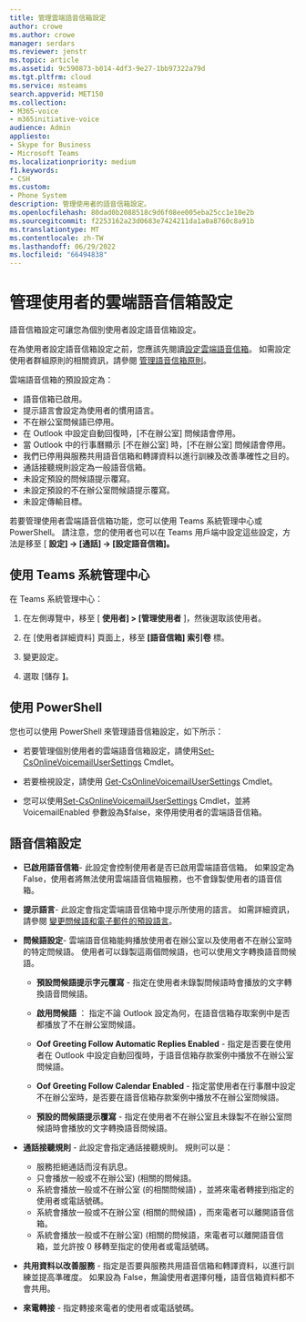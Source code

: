 ```yaml
---
title: 管理雲端語音信箱設定
author: crowe
ms.author: crowe
manager: serdars
ms.reviewer: jenstr
ms.topic: article
ms.assetid: 9c590873-b014-4df3-9e27-1bb97322a79d
ms.tgt.pltfrm: cloud
ms.service: msteams
search.appverid: MET150
ms.collection:
- M365-voice
- m365initiative-voice
audience: Admin
appliesto:
- Skype for Business
- Microsoft Teams
ms.localizationpriority: medium
f1.keywords:
- CSH
ms.custom:
- Phone System
description: 管理使用者的語音信箱設定。
ms.openlocfilehash: 80dad0b2088518c9d6f08ee005eba25cc1e10e2b
ms.sourcegitcommit: f2253162a23d0683e7424211da1a0a8760c8a91b
ms.translationtype: MT
ms.contentlocale: zh-TW
ms.lasthandoff: 06/29/2022
ms.locfileid: "66494838"
---
```

# <a name="manage-cloud-voicemail-settings-for-users"></a>管理使用者的雲端語音信箱設定

語音信箱設定可讓您為個別使用者設定語音信箱設定。

在為使用者設定語音信箱設定之前，您應該先閱讀[設定雲端語音信箱](set-up-phone-system-voicemail.md)。 如需設定使用者群組原則的相關資訊，請參閱 [管理語音信箱原則](manage-voicemail-policies.md)。

雲端語音信箱的預設設定為：

- 語音信箱已啟用。
- 提示語言會設定為使用者的慣用語言。
- 不在辦公室問候語已停用。
- 在 Outlook 中設定自動回復時，[不在辦公室] 問候語會停用。
- 當 Outlook 中的行事曆顯示 [不在辦公室] 時，[不在辦公室] 問候語會停用。
- 我們已停用與服務共用語音信箱和轉譯資料以進行訓練及改善準確性之目的。
- 通話接聽規則設定為一般語音信箱。
- 未設定預設的問候語提示覆寫。
- 未設定預設的不在辦公室問候語提示覆寫。
- 未設定傳輸目標。


若要管理使用者雲端語音信箱功能，您可以使用 Teams 系統管理中心或 PowerShell。 請注意，您的使用者也可以在 Teams 用戶端中設定這些設定，方法是移至 [ **設定] -> [通話] -> [設定語音信箱]。**

## <a name="use-teams-admin-center"></a>使用 Teams 系統管理中心

在 Teams 系統管理中心：

1.  在左側導覽中，移至 [ **使用者] > [管理使用者** ]，然後選取該使用者。

2.  在 [使用者詳細資料] 頁面上，移至 **[語音信箱] 索引卷** 標。

3.  變更設定。

4.  選取 [儲存 **]**。


## <a name="use-powershell"></a>使用 PowerShell

您也可以使用 PowerShell 來管理語音信箱設定，如下所示：

- 若要管理個別使用者的雲端語音信箱設定，請使用[Set-CsOnlineVoicemailUserSettings](/powershell/module/skype/set-csonlinevoicemailusersettings) Cmdlet。 

- 若要檢視設定，請使用 [Get-CsOnlineVoicemailUserSettings](/powershell/module/skype/get-csonlinevoicemailusersettings) Cmdlet。

- 您可以使用[Set-CsOnlineVoicemailUserSettings](/powershell/module/skype/set-csonlinevoicemailusersettings) Cmdlet，並將 VoicemailEnabled 參數設為$false，來停用使用者的雲端語音信箱。 

## <a name="voicemail-settings"></a>語音信箱設定

- **已啟用語音信箱**- 此設定會控制使用者是否已啟用雲端語音信箱。 如果設定為 False，使用者將無法使用雲端語音信箱服務，也不會錄製使用者的語音信箱。

- **提示語言**- 此設定會指定雲端語音信箱中提示所使用的語言。 如需詳細資訊，請參閱 [變更問候語和電子郵件的預設語言](change-the-default-language-for-greetings-and-emails.md)。

- **問候語設定**- 雲端語音信箱能夠播放使用者在辦公室以及使用者不在辦公室時的特定問候語。 使用者可以錄製這兩個問候語，也可以使用文字轉換語音問候語。

  - **預設問候語提示字元覆寫** - 指定在使用者未錄製問候語時會播放的文字轉換語音問候語。

  - **啟用問候語** ： 指定不論 Outlook 設定為何，在語音信箱存取案例中是否都播放了不在辦公室問候語。

  - **Oof Greeting Follow Automatic Replies Enabled** - 指定是否要在使用者在 Outlook 中設定自動回復時，于語音信箱存款案例中播放不在辦公室問候語。

  - **Oof Greeting Follow Calendar Enabled** - 指定當使用者在行事曆中設定不在辦公室時，是否要在語音信箱存款案例中播放不在辦公室問候語。

  - **預設的問候語提示覆寫** - 指定在使用者不在辦公室且未錄製不在辦公室問候語時會播放的文字轉換語音問候語。

- **通話接聽規則** - 此設定會指定通話接聽規則。 規則可以是：
  - 服務拒絕通話而沒有訊息。
  - 只會播放一般或不在辦公室)  (相關的問候語。
  - 系統會播放一般或不在辦公室 (的相關問候語) ，並將來電者轉接到指定的使用者或電話號碼。
  -  系統會播放一般或不在辦公室 (相關的問候語) ，而來電者可以離開語音信箱。
  - 系統會播放一般或不在辦公室)  (相關的問候語，來電者可以離開語音信箱，並允許按 0 移轉至指定的使用者或電話號碼。

- **共用資料以改善服務** - 指定是否要與服務共用語音信箱和轉譯資料，以進行訓練並提高準確度。 如果設為 False，無論使用者選擇何種，語音信箱資料都不會共用。

- **來電轉接** - 指定轉接來電者的使用者或電話號碼。


